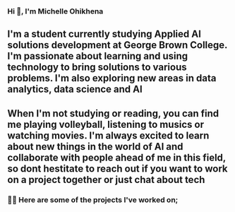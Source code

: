 ### Hi 👋, I'm Michelle Ohikhena

<!--
**Michelleohi/Michelleohi** is a ✨ _special_ ✨ repository because its `README.md` (this file) appears on your GitHub profile.

Here are some ideas to get you started:

## I'm a student currently studying Applied AI solutions development at George Brown College. I'm passionate about learning and using technology to bring solutions to various problems. I'm also exploring new areas in data analytics, data science and AI

## When I'm not studying or reading, you can find me playing volleyball, listening to musics or watching movies. I'm always excited to learn about new things in the world of AI and collaborate with people ahead of me in this field, so dont hestitate to reach out if you want to work on a project together or just chat about tech

### 👨‍💻 Here are some of the projects I've worked on;


-->
## I'm a student currently studying Applied AI solutions development at George Brown College. I'm passionate about learning and using technology to bring solutions to various problems. I'm also exploring new areas in data analytics, data science and AI

## When I'm not studying or reading, you can find me playing volleyball, listening to musics or watching movies. I'm always excited to learn about new things in the world of AI and collaborate with people ahead of me in this field, so dont hestitate to reach out if you want to work on a project together or just chat about tech

### 👨‍💻 Here are some of the projects I've worked on;
